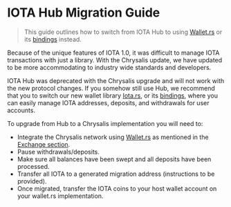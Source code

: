 # IOTA Hub Migration Guide

> This guide outlines how to switch from IOTA Hub to using [Wallet.rs](https://wallet-lib.docs.iota.org/) or its [bindings](https://wallet-lib.docs.iota.org/libraries/index.html) instead.

Because of the unique features of IOTA 1.0, it was difficult to manage IOTA transactions with just a library. With the Chrysalis update, we have updated to be more accommodating to industry wide standards and developers. 

IOTA Hub was deprecated with the Chrysalis upgrade and will not work with the new protocol changes. If you somehow still use Hub, we recommend that you to switch our new wallet library [Iota.rs](https://client-lib.docs.iota.org/), or its [bindings](https://client-lib.docs.iota.org/libraries/index.html), where you can easily manage IOTA addresses, deposits, and withdrawals for user accounts.

To upgrade from Hub to a Chrysalis implementation you will need to:

 - Integrate the Chrysalis network using [Wallet.rs](https://wallet-lib.docs.iota.org/) as mentioned in the [Exchange section](./exchange_guide.md).
 - Pause withdrawals/deposits.
 - Make sure all balances have been swept and all deposits have been processed.
 - Transfer all IOTA to a generated migration address (instructions to be provided).
 - Once migrated, transfer the IOTA coins to your host wallet account on your wallet.rs implementation.